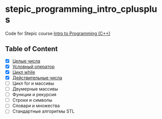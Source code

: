# stepic_programming_intro_cplusplus

Code for Stepic course [Intro to Programming (C++)][1]

## Table of Content

- [x] [Целые числа](src/module1)
- [x] [Условный оператор](src/module2)
- [x] [Цикл while](src/module3)
- [x] [Действительные числа](src/module4)
- [ ] Цикл for и массивы
- [ ] Двумерные массивы
- [ ] Функции и рекурсия
- [ ] Строки и символы
- [ ] Словари и множества
- [ ] Стандартные алгоритмы STL

 [1]: https://goo.gl/FLGUvL
